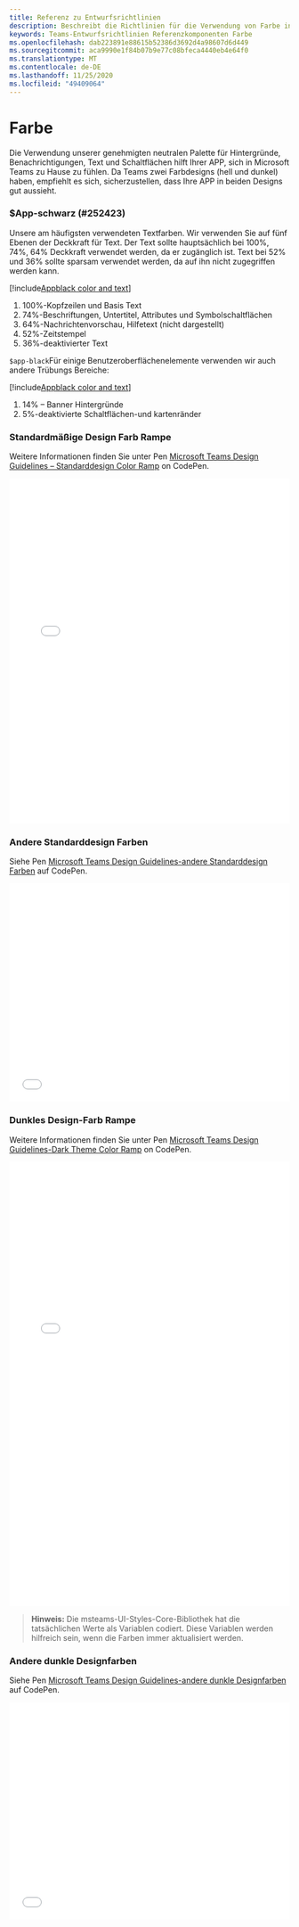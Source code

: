 ```yaml
---
title: Referenz zu Entwurfsrichtlinien
description: Beschreibt die Richtlinien für die Verwendung von Farbe in den apps
keywords: Teams-Entwurfsrichtlinien Referenzkomponenten Farbe
ms.openlocfilehash: dab223891e88615b52386d3692d4a98607d6d449
ms.sourcegitcommit: aca9990e1f84b07b9e77c08bfeca4440eb4e64f0
ms.translationtype: MT
ms.contentlocale: de-DE
ms.lasthandoff: 11/25/2020
ms.locfileid: "49409064"
---
```

# <a name="color"></a>Farbe

Die Verwendung unserer genehmigten neutralen Palette für Hintergründe, Benachrichtigungen, Text und Schaltflächen hilft Ihrer APP, sich in Microsoft Teams zu Hause zu fühlen. Da Teams zwei Farbdesigns (hell und dunkel) haben, empfiehlt es sich, sicherzustellen, dass Ihre APP in beiden Designs gut aussieht.

### <a name="app-black-252423"></a>$App-schwarz (#252423)

Unsere am häufigsten verwendeten Textfarben. Wir verwenden Sie auf fünf Ebenen der Deckkraft für Text. Der Text sollte hauptsächlich bei 100%, 74%, 64% Deckkraft verwendet werden, da er zugänglich ist. Text bei 52% und 36% sollte sparsam verwendet werden, da auf ihn nicht zugegriffen werden kann.

[!include[Appblack color and text](~/includes/design/color-image-appblack-text.html)]

1. 100%-Kopfzeilen und Basis Text
2. 74%-Beschriftungen, Untertitel, Attributes und Symbolschaltflächen
3. 64%-Nachrichtenvorschau, Hilfetext (nicht dargestellt)
4. 52%-Zeitstempel
5. 36%-deaktivierter Text

`$app-black`Für einige Benutzeroberflächenelemente verwenden wir auch andere Trübungs Bereiche:

[!include[Appblack color and text](~/includes/design/color-image-appblack-ui.html)]

1. 14% – Banner Hintergründe
2. 5%-deaktivierte Schaltflächen-und kartenränder

### <a name="default-theme-color-ramp"></a>Standardmäßige Design Farb Rampe

Weitere Informationen finden Sie unter Pen [Microsoft Teams Design Guidelines – Standarddesign Color Ramp](https://codepen.io/msteams/pen/KyPmqL/) on CodePen.

<iframe height='620' scrolling='no' title='Microsoft Teams-Entwurfsrichtlinien – standardmäßige Design Farb Rampe' src='//codepen.io/msteams/embed/KyPmqL/?height=682&theme-id=31655&default-tab=result&embed-version=2' frameborder='no' allowtransparency='true' allowfullscreen='true' style='width: 100%;'>Weitere Informationen finden Sie unter Pen <a href='https://codepen.io/msteams/pen/KyPmqL/'>Microsoft Teams Design Guidelines – Standarddesign Color Ramp</a> by Microsoft Teams (<a href='https://codepen.io/msteams'>@msteams</a>) auf <a href='https://codepen.io'>CodePen</a>.
</iframe>

### <a name="other-default-theme-colors"></a>Andere Standarddesign Farben

Siehe Pen [Microsoft Teams Design Guidelines-andere Standarddesign Farben](https://codepen.io/msteams/pen/zPOdYJ/) auf CodePen.

<iframe height='392' scrolling='no' title='Microsoft Teams-Entwurfsrichtlinien – andere Standarddesign Farben' src='//codepen.io/msteams/embed/zPOdYJ/?height=442&theme-id=31655&default-tab=result&embed-version=2' frameborder='no' allowtransparency='true' allowfullscreen='true' style='width: 100%;'>Weitere Informationen finden Sie in den <a href='https://codepen.io/msteams/pen/zPOdYJ/'>Entwurfsrichtlinien für Pen Microsoft Teams – weitere Standarddesign Farben</a> von Microsoft Teams (<a href='https://codepen.io/msteams'>@msteams</a>) auf <a href='https://codepen.io'>CodePen</a>.
</iframe>

### <a name="dark-theme-color-ramp"></a>Dunkles Design-Farb Rampe

Weitere Informationen finden Sie unter Pen [Microsoft Teams Design Guidelines-Dark Theme Color Ramp](https://codepen.io/msteams/pen/BmBwjx/) on CodePen.

<iframe height='798' scrolling='no' title='Microsoft Teams-Entwurfsrichtlinien-dunkles Design Color Ramp' src='//codepen.io/msteams/embed/BmBwjx/?height=846&theme-id=31655&default-tab=result&embed-version=2' frameborder='no' allowtransparency='true' allowfullscreen='true' style='width: 100%;'>Weitere Informationen finden Sie unter Pen <a href='https://codepen.io/msteams/pen/BmBwjx/'>Microsoft Teams Design Guidelines-Dark Theme colour Ramp</a> by Microsoft Teams (<a href='https://codepen.io/msteams'>@msteams</a>) auf <a href='https://codepen.io'>CodePen</a>.
</iframe>

> **Hinweis:** Die msteams-UI-Styles-Core-Bibliothek hat die tatsächlichen Werte als Variablen codiert. Diese Variablen werden hilfreich sein, wenn die Farben immer aktualisiert werden.


### <a name="other-dark-theme-colors"></a>Andere dunkle Designfarben

Siehe Pen [Microsoft Teams Design Guidelines-andere dunkle Designfarben](https://codepen.io/msteams/pen/zPOEXN/) auf CodePen.

<iframe height='390' scrolling='no' title='Microsoft Teams-Entwurfsrichtlinien – andere dunkle Designfarben' src='//codepen.io/msteams/embed/zPOEXN/?height=442&theme-id=31655&default-tab=result&embed-version=2' frameborder='no' allowtransparency='true' allowfullscreen='true' style='width: 100%;'>Siehe Pen <a href='https://codepen.io/msteams/pen/zPOEXN/'>Microsoft Teams Design Guidelines-other Dark Design Colors</a> by Microsoft Teams (<a href='https://codepen.io/msteams'>@msteams</a>) auf <a href='https://codepen.io'>CodePen</a>.
</iframe>
